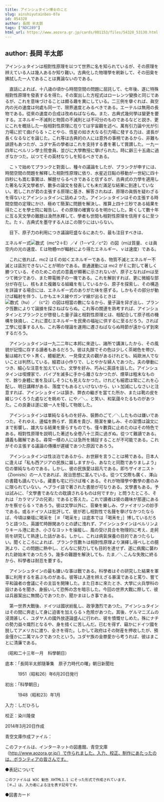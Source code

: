 ```yaml
---
title: アインシュタイン博士のこと
slug: ainshiyutainbos-07a
id: 054328
author: 長岡 半太郎
tags: ["NDC289"]
html_url: https://www.aozora.gr.jp/cards/001153/files/54328_53130.html
---
```


## author: 長岡 半太郎

アインシュタインは相對性原理を以つて世界に名を知られているが、その原理を辨えている人は幾人あるか知り難い。古典化した物理學を刷新して、その田臭を拂拭した一人であることは異論ないのである。

　直話によれば、十八歳の頃から時間空間の問題に屈託して、七年後、遂に特殊相對性原理を發表するを得た。その案出した方程式はローレンツ變換と同じであるが、これを意味づけることは頗る趣を異にしている。二三例を擧ぐれば、眞空内の光の速度は何處も同一で、限界速度とみるべきである。エーテルは無用の長物である。從來の速度の合成は改めねばならぬ。また、古典式幾何學は變更を要する。エネルギー不滅則と物質の不滅則とは不可分のものであるなどと説き、更にこれを概括した一般相對性原理に在りては宇宙觀を述べ、萬有引力論や光が引力場に於て曲げらるゝことやら、恆星の如き大なる引力場に發する力は、波長が長くなるなどを論じた。これ等は古典的の人には意外の事柄であるから、非難も誹謗もあつたが、ユダヤ系の學者はこれを支持する書を著して賞讃した。一九一四年にベルリン學士院會員、並びに大學教授に擧げられた。時に齡三十五歳に過ぎなかつた。以つてその英材なりしを知るべきである。

　こゝで始めてプランクと對面し、種々の議論をしたが、プランクが申すには、時間空間の問題を解釋した相對性原理に依り、水星近日點の移動が一世紀に四十四秒にも嵩む事實は、解題せらるべきであると信ずるが、古典式の力學を適用した著名な天文學者が、數多の論文を發表しても未だ滿足な結果に到達していない。若しこれが君の主張する原理に基き、解答されねば、原理の眞僞を疑わざるを得ないとアインシュタインに詰めよつた。アインシュタインはその主張する時間空間の定理にかけ、極めて簡潔に問題を解決し、推算上四十三秒である結果を得たことを學士院に報告し、その原理の確實なるを明かにした。斯くして數十年に亙る天文學の難題は渙然氷釋して、學者も世間も相對性原理を信用するに至つた。たゞ、古典式を墨守する人はこの限りにはいらない。

　目下、原子力の利用につき議論旺盛なるにあたり、最も注目すべきは、


エネルギー式![数式（mc^2＋E）／√（1－v^2／c^2）の図](https://www.aozora.gr.jp/cards/001153/files/fig54328_01.png)（ｍは質量、ｃは眞空内の光の速度、Ｅは物體ｍが輻射により得たエネルギー、ｖは速度）である。



　これに依れば、mc2 はＥの如くエネルギーである、物質不滅とエネルギー不滅とは區別できないことが明かである。普通運動には mc2 がＥに對して著しく勝つている、そのためこの式の意義が顯著に示されないが、原子となればｍは至つて微少であり、また帶電微子の一塊である。これを解剖すれば、更に微細な部分が存在し、核もまた複雜なる組織を有しているから、原子を探索し、その構造を詳論する場合には、エネルギー式のありがた味を感ずる。しかもその部分が動けば輻射を伴う、しかもエキス線やガンマ線が出るときは![数式（hυ）／（c^2）の図](https://www.aozora.gr.jp/cards/001153/files/fig54328_02.png)は相當の數になるから、量子論を舁ぎ出し、プランク恆數によりて論據を探さねばならぬ。これ等の關連を熟考すれば、アインシュタインとプランクとが啓發した量子論と相對性原理とは、相配合して原子核の機構を抉摘し、これに潜むエネルギーを民衆の福祉に供するに至るだろう。されば工學に從事する人も、これ等の理論を運用に遷さねばならぬ時節が遠からず到來するだろう。

　アインシュタインは一九二二年に本邦に來遊し、諸所で講演したから、その風貌が記憶に存する讀者もあるだろう。彼は丸顏でその色は少しく茶褐色を帶び、髮は縮れてやゝ黒く、體躯肥大、一見偉丈夫の觀があるけれども、純歐洲人でないことは判然している。細君は小作りで、しとやかな婦人であつた。夫の擧動につき、細心な注意を加えていた。文學を好み、巧みに英語を話した。アインシュタインは喫煙家で、パイプを滅多に手から離さなかつたが、煙草は粗末なもので、餘り身體に害を及ぼしそうにも見えなかつた。けれども細君は常にこれを心配し、明日講釋がある、落度でもあるといけないから、いゝ加減にしなさいと注意すれば、アインシュタインは頷き、弊衣の繼ぎを當てた所か、または靴の皮を綴じつくろうた處などを眺めて、にや／＼、と笑い、和氣藹々たるものがあつた。この良妻は遂に娘一人を殘して物故した。

　アインシュタインは單純なるものを好み、裝飾のごて／＼したものは嫌いであつた。それゆえ、邊幅を飾らず、質素を貴び、簡潔を樂しみ、その習慣は論文にまで影響し、雄大なる結果を齎らすものでも、僅々數頁に止めたのはその特色である。相對性原理を説明した著述も全卷八十三頁に過ぎぬ。從つて難讀である。講義も難解である。尋常一樣の人には急所を捕捉することが不可能である。これがその主張する議論の傳播が遲緩であつた原因であろう。

　アインシュタインは性淡泊であるから、お世辭を言うことは稀である。日本人に逢えば「私も西アジアの民族に屬しますから、あなたと同胞でありましよう」位の單純なものである。しかし、彼の民族愛は超凡である。即ちザイオニスト（Zionists）の一人であれば、政治思想に富んでいる。從つて交際も廣く、澤山の書籍も讀んでいる。藏書も宅に行けば堆くある。それが物理學や數學の書のみに限られていない。ヘブライ語で著された書册が可なりある。文學書もある。予は試みに、「文學書であなたの耽讀されるものは何ですか」と問うたところ、それは『カラマゾフの兄弟』であると答えた。これで讀者は彼の趣味が那邊にあるかを察せらるゝであろう。彼は文學以外に、音樂を樂しみ、ヴァイオリンの妙手である。或るドイツ人は批評して、彼が若し相對性で名聲を擧げなかつたならば、今頃は樂壇に喝采を［＃「喝采を」は底本では「喝釆を」］博しているだろうと語つた。英雄忙時餘閑ありとの諺に洩れず、アインシュタインはベルリンよりキール港に赴き、小さなヨットを操縱し、風の受け具合を物理的に考え、走舸術を研究して熟達した話がある。しかし、これは病氣保養の目的であつたらしい。聞くところによれば、プランク恆數ｈは相對性原理より演繹し得べしとの臆測より、この問題に熱中し、どんなに努力しても目的を達せず、遂に病魔に襲われた跡始末であつたろう。幾多の難題を解決しても、たま／＼こんな失敗に終るから、科學者は耐忍を要する。

　アインシュタインの最も嫌いな事は戰である。科學者はその研究した結果を軍事に利用するを喜ぶものがある。彼等は人道を辨えざる暴漢であると罵り、嘗て平和論者の會議にその主旨を開陳した。また日本に來たとき、大學に火兵學科の設けあるを聞き、身振いして恐怖の念を暗示した。今回の世界大戰に際して、彼は兵器案出に無關心であつたか、聞かまほしき事である。

　第一世界大戰後、ドイツは國状紛亂し、政爭激烈であつた。アインシュタインはその間に奔走して身に迫害を加えらるゝ危險があつた。其後、ゲルマニズムの浸潤甚しく、ユダヤ人の國外放逐論盛んに行われ、彼を憤慨せしめた。殊にナチの勢力益々熾烈となるや、身を措くに苦しんだ。已むを得ず、竊かにドイツ國を脱してアメリカに渡り、全きを得た。しかして政府はその財産を押收したが、預金僅かに二萬マルクであつたという。ユダヤ族の金劵愛から考うれば、彼はまことに清廉である。

（昭和二十三年一月　科學朝日）













底本：「長岡半太郎隨筆集　原子力時代の曙」朝日新聞社

　　　1951（昭和26）年6月20日発行

初出：「科學朝日」

　　　1948（昭和23）年1月

入力：しだひろし

校正：染川隆俊

2014年3月20日作成

青空文庫作成ファイル：

このファイルは、インターネットの図書館、青空文庫（http://www.aozora.gr.jp/）で作られました。入力、校正、制作にあたったのは、ボランティアの皆さんです。











●表記について


	このファイルは W3C 勧告 XHTML1.1 にそった形式で作成されています。
	［＃…］は、入力者による注を表す記号です。







●図書カード
